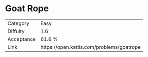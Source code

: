 # Goat Rope

<table>
    <tr>
        <td>Category</td>
        <td>Easy</td>
    </tr>
    <tr>
        <td>Diffulty</td>
        <td>1.6</td>
    </tr>
    <tr>
        <td>Acceptance</td>
        <td>61.6 %</td>
    </tr>
    <tr>
        <td>Link</td>
        <td>https://open.kattis.com/problems/goatrope</td>
    </tr>
</table>